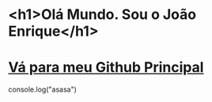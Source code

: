 
<!-- /texto -->
<h1 translate="no"><<!-- -->h1>Olá Mundo. Sou o João Enrique<<!-- -->/h1>

<h1 translate="no"><a href="https://github.com/JoaoEnrique">Vá para meu Github Principal</a></h1>

console.log("asasa")
